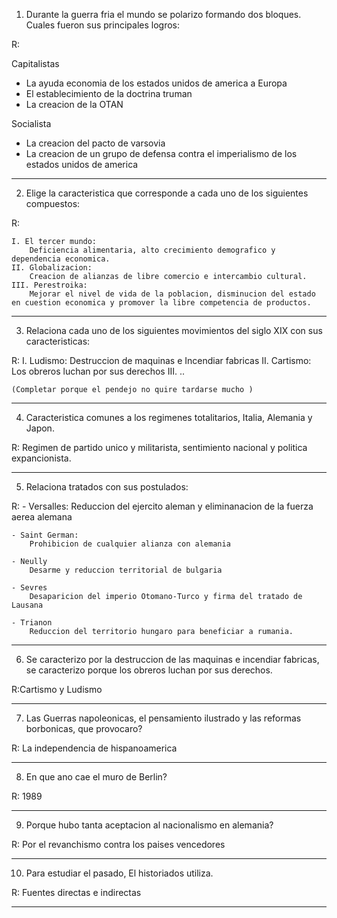 1. Durante la guerra fria el mundo se polarizo formando dos bloques. Cuales fueron sus principales logros:

R: 

Capitalistas
- La ayuda economia de los estados unidos de america a Europa   
- El establecimiento de la doctrina truman
- La creacion de la OTAN


Socialista
- La creacion del pacto de varsovia
- La creacion de un grupo de defensa contra el imperialismo de los estados unidos de america 


---
2. Elige la caracteristica que corresponde a cada uno de los siguientes compuestos: 

R:

    I. El tercer mundo:
        Deficiencia alimentaria, alto crecimiento demografico y dependencia economica.
    II. Globalizacion:
        Creacion de alianzas de libre comercio e intercambio cultural.
    III. Perestroika:
        Mejorar el nivel de vida de la poblacion, disminucion del estado en cuestion economica y promover la libre competencia de productos.

---
3. Relaciona cada uno de los siguientes movimientos del siglo XIX  con sus caracteristicas:

R:
    I. Ludismo:
        Destruccion de maquinas e  Incendiar fabricas
    II. Cartismo: 
        Los obreros luchan por sus derechos 
    III. .. 

    (Completar porque el pendejo no quire tardarse mucho )
---
4. Caracteristica comunes a los regimenes totalitarios, Italia, Alemania y Japon.

R: Regimen de partido unico y militarista, sentimiento nacional y politica expancionista.

---
5. Relaciona tratados con sus postulados: 

R:
    - Versalles: 
        Reduccion del ejercito aleman y eliminanacion de la fuerza aerea alemana

    - Saint German:
        Prohibicion de cualquier alianza con alemania

    - Neully
        Desarme y reduccion territorial de bulgaria

    - Sevres
        Desaparicion del imperio Otomano-Turco y firma del tratado de Lausana

    - Trianon
        Reduccion del territorio hungaro para beneficiar a rumania.
---
6. Se caracterizo por la destruccion de las maquinas e incendiar fabricas, se caracterizo porque los obreros luchan por sus derechos.

R:Cartismo y Ludismo

---
7. Las Guerras napoleonicas, el pensamiento ilustrado y las reformas borbonicas, que provocaro?

R: La independencia de hispanoamerica

---
8.  En que ano cae el muro de Berlin? 

R: 1989

---
9. Porque hubo tanta aceptacion al nacionalismo en alemania? 

R: Por el revanchismo contra los paises vencedores

---
10. Para estudiar el pasado, El historiados utiliza. 

R: Fuentes directas e indirectas    

---